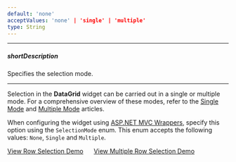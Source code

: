 ```yaml
---
default: 'none'
acceptValues: 'none' | 'single' | 'multiple'
type: String
---
```

---
##### shortDescription
Specifies the selection mode.

---
Selection in the **DataGrid** widget can be carried out in a single or multiple mode. For a comprehensive overview of these modes, refer to the [Single Mode](/concepts/05%20Widgets/DataGrid/017%20Selection/020%20Selecting%20in%20UI/20%20Single%20Mode.md '/Documentation/Guide/Widgets/DataGrid/Selection/#Selecting_in_UI/Single_Mode') and [Multiple Mode](/concepts/05%20Widgets/DataGrid/017%20Selection/020%20Selecting%20in%20UI/30%20Multiple%20Mode.md '/Documentation/Guide/Widgets/DataGrid/Selection/#Selecting_in_UI/Multiple_Mode') articles.

When configuring the widget using [ASP.NET MVC Wrappers](/concepts/35%20ASP.NET%20MVC%20Wrappers/20%20Fundamentals '/Documentation/Guide/ASP.NET_MVC_Wrappers/Fundamentals/'), specify this option using the `SelectionMode` enum. This enum accepts the following values: `None`, `Single` and `Multiple`.

<a href="https://js.devexpress.com/Demos/WidgetsGallery/Demo/Data_Grid/RowSelection/jQuery/Light/" class="button orange small fix-width-155" style="margin-right: 20px;" target="_blank">View Row Selection Demo</a>
<a href="https://js.devexpress.com/Demos/WidgetsGallery/Demo/Data_Grid/MultipleRecordSelectionModes/jQuery/Light/" class="button orange small fix-width-155" style="margin-right: 20px;" target="_blank">View Multiple Row Selection Demo</a>